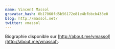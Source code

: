 ```yaml
---
name: Vincent Massol
gravatar_hash: 0b17060fd5b56172e81e4bfbbcb438e0
blog: http://massol.net/
twitter: vmassol
---
```

Biographie disponible sur [http://about.me/vmassol](http://about.me/vmassol).
